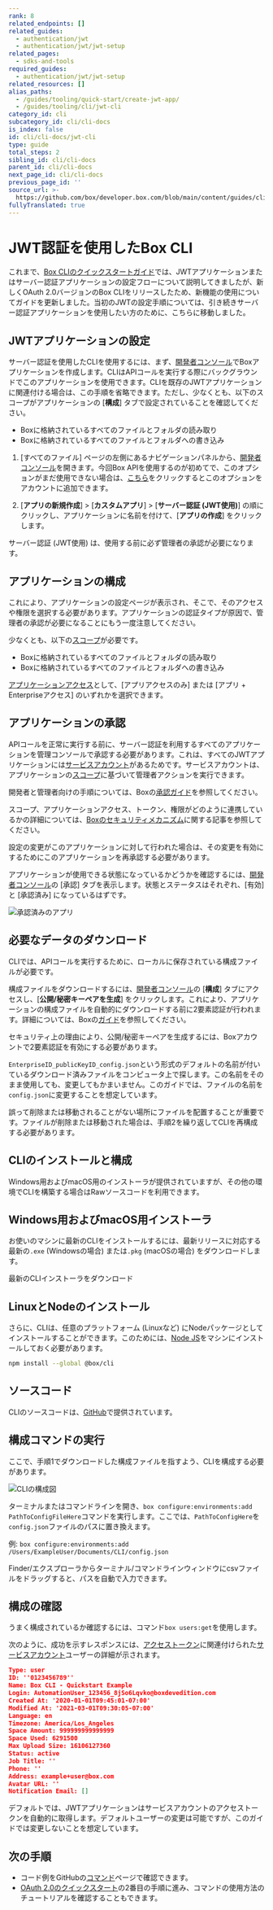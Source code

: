 ```yaml
---
rank: 8
related_endpoints: []
related_guides:
  - authentication/jwt
  - authentication/jwt/jwt-setup
related_pages:
  - sdks-and-tools
required_guides:
  - authentication/jwt/jwt-setup
related_resources: []
alias_paths:
  - /guides/tooling/quick-start/create-jwt-app/
  - /guides/tooling/cli/jwt-cli
category_id: cli
subcategory_id: cli/cli-docs
is_index: false
id: cli/cli-docs/jwt-cli
type: guide
total_steps: 2
sibling_id: cli/cli-docs
parent_id: cli/cli-docs
next_page_id: cli/cli-docs
previous_page_id: ''
source_url: >-
  https://github.com/box/developer.box.com/blob/main/content/guides/cli/cli-docs/jwt-cli.md
fullyTranslated: true
---
```

# JWT認証を使用したBox CLI

これまで、[Box CLIのクイックスタートガイド][qs]では、JWTアプリケーションまたはサーバー認証アプリケーションの設定フローについて説明してきましたが、新しくOAuth 2.0バージョンのBox CLIをリリースしたため、新機能の使用についてガイドを更新しました。当初のJWTの設定手順については、引き続きサーバー認証アプリケーションを使用したい方のために、こちらに移動しました。

## JWTアプリケーションの設定

サーバー認証を使用したCLIを使用するには、まず、[開発者コンソール][dc]でBoxアプリケーションを作成します。CLIはAPIコールを実行する際にバックグラウンドでこのアプリケーションを使用できます。CLIを既存のJWTアプリケーションに関連付ける場合は、この手順を省略できます。ただし、少なくとも、以下のスコープがアプリケーションの \[**構成**] タブで設定されていることを確認してください。

* Boxに格納されているすべてのファイルとフォルダの読み取り
* Boxに格納されているすべてのファイルとフォルダへの書き込み

1. \[すべてのファイル] ページの左側にあるナビゲーションパネルから、[開発者コンソール][dc]を開きます。今回Box APIを使用するのが初めてで、このオプションがまだ使用できない場合は、[こちら][dc]をクリックするとこのオプションをアカウントに追加できます。

2. \[**アプリの新規作成**] > \[**カスタムアプリ**] > \[**サーバー認証 (JWT使用)**] の順にクリックし、アプリケーションに名前を付けて、\[**アプリの作成**] をクリックします。

<Message warning>

サーバー認証 (JWT使用) は、使用する前に必ず管理者の承認が必要になります。

</Message>

## アプリケーションの構成

これにより、アプリケーションの設定ページが表示され、そこで、そのアクセスや権限を選択する必要があります。アプリケーションの認証タイプが原因で、管理者の承認が必要になることにもう一度注意してください。

少なくとも、以下の[スコープ][scopes]が必要です。

* Boxに格納されているすべてのファイルとフォルダの読み取り
* Boxに格納されているすべてのファイルとフォルダへの書き込み

[アプリケーションアクセス][aa]として、\[アプリアクセスのみ] または \[アプリ + Enterpriseアクセス] のいずれかを選択できます。

## アプリケーションの承認

APIコールを正常に実行する前に、サーバー認証を利用するすべてのアプリケーションを管理コンソールで承認する必要があります。これは、すべてのJWTアプリケーションには[サービスアカウント][sa]があるためです。サービスアカウントは、アプリケーションの[スコープ][scopes]に基づいて管理者アクションを実行できます。

開発者と管理者向けの手順については、Boxの[承認ガイド][ag]を参照してください。

スコープ、アプリケーションアクセス、トークン、権限がどのように連携しているかの詳細については、[Boxのセキュリティメカニズム][blogpost]に関する記事を参照してください。

<Message warning>

設定の変更がこのアプリケーションに対して行われた場合は、その変更を有効にするためにこのアプリケーションを再承認する必要があります。

</Message>

アプリケーションが使用できる状態になっているかどうかを確認するには、[開発者コンソール][dc]の \[承認] タブを表示します。状態とステータスはそれぞれ、\[有効] と \[承認済み] になっているはずです。

<ImageFrame center>

![承認済みのアプリ](../images/app-authorized.png)

</ImageFrame>

## 必要なデータのダウンロード

CLIでは、APIコールを実行するために、ローカルに保存されている構成ファイルが必要です。

構成ファイルをダウンロードするには、[開発者コンソール][dc]の \[**構成**] タブにアクセスし、\[**公開/秘密キーペアを生成**] をクリックします。これにより、アプリケーションの構成ファイルを自動的にダウンロードする前に2要素認証が行われます。詳細については、Boxの[ガイド][keypair]を参照してください。

<Message warning>

セキュリティ上の理由により、公開/秘密キーペアを生成するには、Boxアカウントで2要素認証を有効にする必要があります。

</Message>

`EnterpriseID_publicKeyID_config.json`という形式のデフォルトの名前が付いているダウンロード済みファイルをコンピュータ上で探します。この名前をそのまま使用しても、変更してもかまいません。このガイドでは、ファイルの名前を`config.json`に変更することを想定しています。

<Message warning>

誤って削除または移動されることがない場所にファイルを配置することが重要です。ファイルが削除または移動された場合は、手順2を繰り返してCLIを再構成する必要があります。

</Message>

## CLIのインストールと構成

Windows用およびmacOS用のインストーラが提供されていますが、その他の環境でCLIを構築する場合はRawソースコードを利用できます。

## Windows用およびmacOS用インストーラ

お使いのマシンに最新のCLIをインストールするには、最新リリースに対応する最新の`.exe` (Windowsの場合) または`.pkg` (macOSの場合) をダウンロードします。

<CTA to="https://github.com/box/boxcli/releases">

最新のCLIインストーラをダウンロード

</CTA>

## LinuxとNodeのインストール

さらに、CLIは、任意のプラットフォーム (Linuxなど) にNodeパッケージとしてインストールすることができます。このためには、[Node JS](https://nodejs.org/)をマシンにインストールしておく必要があります。

```bash
npm install --global @box/cli

```

## ソースコード

CLIのソースコードは、[GitHub][cli]で提供されています。

## 構成コマンドの実行

ここで、手順1でダウンロードした構成ファイルを指すよう、CLIを構成する必要があります。

<ImageFrame center>

![CLIの構成図](../images/cli-config-diagram.png)

</ImageFrame>

<!--alex ignore execute-->

ターミナルまたはコマンドラインを開き、`box configure:environments:add PathToConfigFileHere`コマンドを実行します。ここでは、`PathToConfigHere`を`config.json`ファイルのパスに置き換えます。

例: `box configure:environments:add /Users/ExampleUser/Documents/CLI/config.json`

<Message type="tip">

Finder/エクスプローラからターミナル/コマンドラインウィンドウにcsvファイルをドラッグすると、パスを自動で入力できます。

</Message>

## 構成の確認

うまく構成されているか確認するには、コマンド`box users:get`を使用します。

次のように、成功を示すレスポンスには、[アクセストークン][at]に関連付けられた[サービスアカウント][sa]ユーザーの詳細が示されます。

```json
Type: user
ID: ''0123456789''
Name: Box CLI - Quickstart Example
Login: AutomationUser_123456_8jSo6Lqvko@boxdevedition.com
Created At: '2020-01-01T09:45:01-07:00'
Modified At: '2021-03-01T09:30:05-07:00'
Language: en
Timezone: America/Los_Angeles
Space Amount: 999999999999999
Space Used: 6291500
Max Upload Size: 16106127360
Status: active
Job Title: ''
Phone: ''
Address: example+user@box.com
Avatar URL: ''
Notification Email: []

```

<Message type="tip">

デフォルトでは、JWTアプリケーションはサービスアカウントのアクセストークンを自動的に取得します。デフォルトユーザーの変更は可能ですが、このガイドでは変更しないことを想定しています。

</Message>

## 次の手順

* コード例をGitHubの[コマンド][commands]ページで確認できます。
* [OAuth 2.0のクイックスタート][three]の2番目の手順に進み、コマンドの使用方法のチュートリアルを確認することもできます。

[cli]: https://github.com/box/boxcli

[auth]: g://authentication/jwt/without-sdk/

[at]: g://authentication/tokens/

<!-- i18n-enable localize-links -->

[dc]: https://account.box.com/developers/console

<!-- i18n-disable localize-links -->

[keypair]: g://authentication/jwt/jwt-setup/#public-and-private-key-pair

[sa]: page://platform/user-types/#service-account/

[scopes]: g://api-calls/permissions-and-errors/scopes/

[ag]: g://authorization/custom-app-approval/

<!-- i18n-enable localize-links -->

[blogpost]: https://medium.com/box-developer-japan-blog/box-api-understanding-security-ja-b95725d8aaf0

<!-- i18n-disable localize-links -->

[scopes]: g://api-calls/permissions-and-errors/scopes/

[aa]: g://authentication/jwt/jwt-setup/#application-access

[three]: g://cli/quick-start/build-commands-help/

[four]: g://cli/quick-start/options-and-bulk-commands/

[cache]: https://github.com/box/boxcli/blob/master/docs/configure.md#box-configureenvironmentsupdate-name

[ac]: https://github.com/box/boxcli/blob/master/docs/autocomplete.md

[commands]: https://github.com/box/boxcli#command-topics

[qs]: g://cli/quick-start/
